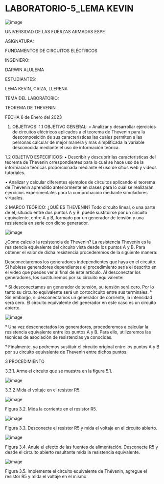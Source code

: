 # LABORATORIO-5_LEMA KEVIN

![image](https://user-images.githubusercontent.com/116772752/210897964-25cbceec-a7d2-4195-abbd-ea748ed7c62e.png)

UNIVERSIDAD DE LAS FUERZAS ARMADAS ESPE

ASIGNATURA:

FUNDAMENTOS DE CIRCUITOS ELÉCTRICOS

INGENIERO:

DARWIN ALULEMA

ESTUDIANTES:

LEMA KEVIN, CAIZA, LLERENA

TEMA DEL LABORATORIO:

TEOREMA DE THEVENIN

FECHA 6 de Enero del 2023

1. OBJETIVOS:
1.1 OBJETIVO GENERAL:
• Analizar y desarrollar ejercicios de circuitos eléctricos aplicados a el teorema de Thevenin para la descomposición de sus características las cuales permiten a las personas calcular de mejor manera y mas simplificada la variable desconocida mediante el uso de información teórica.

1.2 OBJETIVO ESPECIFICOS:
• Describir y descubrir las caracteristicas del teorema de Thevenin orrespondientes para lo cual se hace uso de la información teóricas proporcionada mediante el uso de sitios web y videos tutoriales.

• Analizar y calcular diferentes ejemplos de circuitos aplicando el teorema de Thevenin aprendido anteriormente en clases para lo cual se realizarán ejercicios experimentales para la comprobación mediante simuladores virtuales.

2 MARCO TEÓRICO:
¿QUÉ ES THEVENIN?
Todo circuito lineal, o una parte de él, situado entre dos puntos A y B, puede sustituirse por un circuito equivalente, entre A y B, formado por un generador de tensión y una resistencia en serie con dicho generador.

![image](https://user-images.githubusercontent.com/116772752/210898107-7e6f99a8-91cc-4929-a271-3b201343bbe3.png)

¿Cómo calculo la resistencia de Thevenin?
La resistencia Thevenin es la resistencia equivalente del circuito vista desde los puntos A y B. Para obtener el valor de dicha resistencia procederemos de la siguiente manera:

Desconectaremos los generadores independientes que haya en el circuito. Si hubiese generadores dependientes el procedimiento sería el descrito en el vídeo que puedes ver al final de este artículo. Al desconectar los generadores, los sustituiremos por su circuito equivalente:

° Si desconectamos un generador de tensión, su tensión será cero. Por lo tanto su circuito equivalente será un cortocircuito entre sus terminales.
° Sin embargo, si desconectamos un generador de corriente, la intensidad será cero. El circuito equivalente del generador en este caso es un circuito abierto.

![image](https://user-images.githubusercontent.com/116772752/210898184-4f46a795-7f91-4bfa-a6a0-9a86e61c64af.png)

° Una vez desconectados los generadores, procederemos a calcular la resistencia equivalente entre los puntos A y B. Para ello, utilizaremos las técnicas de asociación de resistencias ya conocidas.

° Finalmente, ya podremos sustituir el circuito original entre los puntos A y B por su circuito equivalente de Thevenin entre dichos puntos.

3 PROCEDIMIENTO

3.3.1. Arme el circuito que se muestra en la figura 5.1.

![image](https://user-images.githubusercontent.com/116772752/210898690-ba7f48a0-b9e3-44d2-ba60-b4867840b5a1.png)

3.3.2 Mida el voltaje en el resistor R5.

![image](https://user-images.githubusercontent.com/116772752/210900440-f1d1375c-a52c-4000-b3aa-b73e1cf2480b.png)

Figura 3.2. Mida la corriente en el resistor R5.

![image](https://user-images.githubusercontent.com/116772752/210900660-20f7449d-27f3-439b-beb7-ac6fb6e8aac0.png)

Figura 3.3. Desconecte el resistor R5 y mida el voltaje en el circuito abierto.

![image](https://user-images.githubusercontent.com/116772752/210900969-245a1e83-75d2-4bf9-a188-26b4ae23a795.png)

Figura 3.4. Anule el efecto de las fuentes de alimentación. Desconecte R5 y desde el circuito abierto resultante mida la resistencia equivalente.

![image](https://user-images.githubusercontent.com/116772752/210901244-bc96014f-0557-49d6-ad32-bafc22998eaa.png)

Figura 3.5. Implemente el circuito equivalente de Thévenin, agregue el resistor R5 y mida el voltaje en el mismo.


